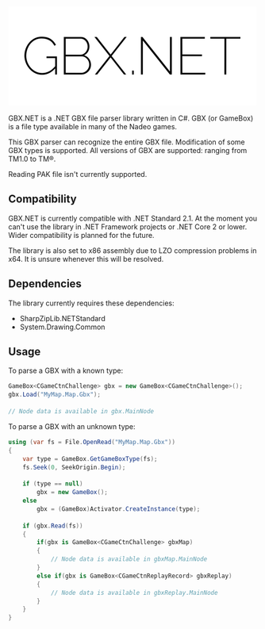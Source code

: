 ![GBX.NET](logo.png)

GBX.NET is a .NET GBX file parser library written in C#. GBX (or GameBox) is a file type available in many of the Nadeo games.

This GBX parser can recognize the entire GBX file. Modification of some GBX types is supported.
All versions of GBX are supported: ranging from TM1.0 to TM®.

Reading PAK file isn't currently supported.

## Compatibility

GBX.NET is currently compatible with .NET Standard 2.1. At the moment you can't use the library in .NET Framework projects or .NET Core 2 or lower. Wider compatibility is planned for the future.

The library is also set to x86 assembly due to LZO compression problems in x64. It is unsure whenever this will be resolved.

## Dependencies

The library currently requires these dependencies:
- SharpZipLib.NETStandard
- System.Drawing.Common

## Usage

To parse a GBX with a known type:

```cs
GameBox<CGameCtnChallenge> gbx = new GameBox<CGameCtnChallenge>();
gbx.Load("MyMap.Map.Gbx");

// Node data is available in gbx.MainNode
```

To parse a GBX with an unknown type:

```cs
using (var fs = File.OpenRead("MyMap.Map.Gbx"))
{
	var type = GameBox.GetGameBoxType(fs);
	fs.Seek(0, SeekOrigin.Begin);

	if (type == null)
		gbx = new GameBox();
	else
		gbx = (GameBox)Activator.CreateInstance(type);
					
	if (gbx.Read(fs))
	{
		if(gbx is GameBox<CGameCtnChallenge> gbxMap)
		{
			// Node data is available in gbxMap.MainNode
		}
		else if(gbx is GameBox<CGameCtnReplayRecord> gbxReplay)
		{
			// Node data is available in gbxReplay.MainNode
		}
	}
}
```
